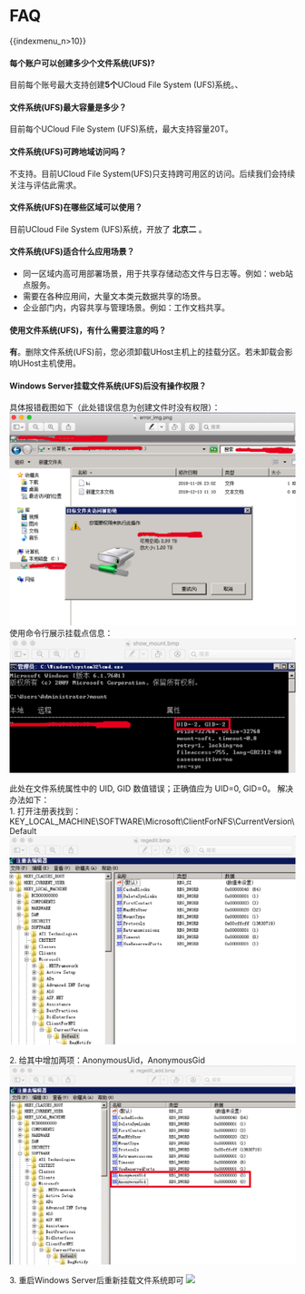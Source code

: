 # FAQ

{{indexmenu_n>10}}

#### 每个账户可以创建多少个文件系统(UFS)? 

目前每个账号最大支持创建**5个**UCloud File System (UFS)系统。、

#### 文件系统(UFS)最大容量是多少？

目前每个UCloud File System (UFS)系统，最大支持容量20T。

#### 文件系统(UFS)可跨地域访问吗？ 

不支持。目前UCloud File System(UFS)只支持跨可用区的访问。后续我们会持续关注与评估此需求。

#### 文件系统(UFS)在哪些区域可以使用？

目前UCloud File System (UFS)系统，开放了 **北京二** 。

#### 文件系统(UFS)适合什么应用场景？

  - 同一区域内高可用部署场景，用于共享存储动态文件与日志等。例如：web站点服务。
  - 需要在各种应用间，大量文本类元数据共享的场景。
  - 企业部门内，内容共享与管理场景。例如：工作文档共享。

#### 使用文件系统(UFS)，有什么需要注意的吗？ 

**有**。删除文件系统(UFS)前，您必须卸载UHost主机上的挂载分区。若未卸载会影响UHost主机使用。

#### Windows Server挂载文件系统(UFS)后没有操作权限？ 

具体报错截图如下（此处错误信息为创建文件时没有权限）：
![](/images/error_img.png) 使用命令行展示挂载点信息：
![](/images/show_mount.png)

此处在文件系统属性中的 UID, GID 数值错误；正确值应为 UID=0, GID=0。 解决办法如下：  
1\.
打开注册表找到：KEY\_LOCAL\_MACHINE\\SOFTWARE\\Microsoft\\ClientForNFS\\CurrentVersion\\Default  
![](/images/regedit.png)

2\. 给其中增加两项：AnonymousUid，AnonymousGid
![](/images/regedit_add.png)

3\. 重启Windows Server后重新挂载文件系统即可 ![](/storage_cdn/ufs/success.png)

